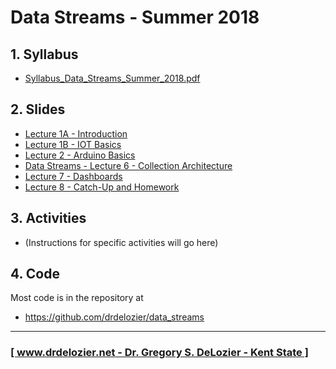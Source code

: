# Data Streams - Summer 2018

## 1. Syllabus

* [Syllabus_Data_Streams_Summer_2018.pdf](Syllabus_Data_Stream_Summer_2018.pdf)

## 2. Slides

* [Lecture 1A - Introduction](https://docs.google.com/presentation/d/1AmGumXqrnFi-h3C19-SsG1ssVeSLsZkIK_e3E-aOSmc/edit?usp=sharing)
* [Lecture 1B - IOT Basics](data_streams_lecture_01_introduction.pdf)
* [Lecture 2 - Arduino Basics](data_streams_lecture_02_arduino_basics.pdf)
* [Data Streams - Lecture 6 - Collection Architecture](https://docs.google.com/presentation/d/10Ziew_atXTvryTR6LvgB8Bud5JzAcEvriGeDSPpeW2k/edit?usp=sharing)
* [Lecture 7 - Dashboards](https://docs.google.com/presentation/d/194CPcfQmzr0ntqJcakis9Pw3PATmmCo75210kQCMxYg/edit?usp=sharing)
* [Lecture 8 - Catch-Up and Homework](https://docs.google.com/presentation/d/1dVYhPCajXm8lWLDzyQgUHTq03kIzY_fmx-MrAG7yC2A/edit?usp=sharing)


## 3. Activities

* (Instructions for specific activities will go here)

## 4. Code

Most code is in the repository at

* <https://github.com/drdelozier/data_streams>

---

### [[ www.drdelozier.net - Dr. Gregory S. DeLozier - Kent State ]](http://www.drdelozier.net)
